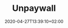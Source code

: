 ---
title: "Unpaywall"
images: # Create a folder in /static/images/tools that has the same name as this current markdown file and place the images there. We only need the file name here. If this is not clear, please refer to existing tools as references.
  - path: unpaywall-landing.png
categories:
  - Project Research
tags:
  - References and Journals
  - References Management
links:
  - name: unpaywall
    link: http://unpaywall.org/
summary: An open database of free scholarly articles for you to legally download research papers for free.
features:
  - Chrome Extension
platforms:
  - Any
fields:
plans:
date: 2020-04-27T13:39:10+02:00
draft: false
---
